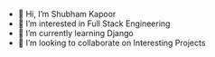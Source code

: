 - 👋 Hi, I’m Shubham Kapoor
- 👀 I’m interested in Full Stack Engineering
- 🌱 I’m currently learning Django
- 💞️ I’m looking to collaborate on Interesting Projects

<!---
shubhamkapoor01/shubhamkapoor01 is a ✨ special ✨ repository because its `README.md` (this file) appears on your GitHub profile.
You can click the Preview link to take a look at your changes.
--->
